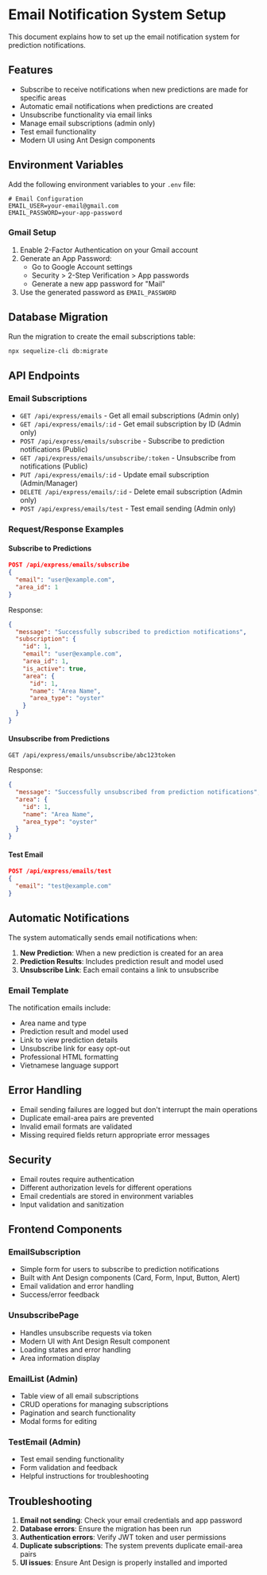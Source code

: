 # Email Notification System Setup

This document explains how to set up the email notification system for prediction notifications.

## Features

- Subscribe to receive notifications when new predictions are made for specific areas
- Automatic email notifications when predictions are created
- Unsubscribe functionality via email links
- Manage email subscriptions (admin only)
- Test email functionality
- Modern UI using Ant Design components

## Environment Variables

Add the following environment variables to your `.env` file:

```env
# Email Configuration
EMAIL_USER=your-email@gmail.com
EMAIL_PASSWORD=your-app-password
```

### Gmail Setup

1. Enable 2-Factor Authentication on your Gmail account
2. Generate an App Password:
   - Go to Google Account settings
   - Security > 2-Step Verification > App passwords
   - Generate a new app password for "Mail"
3. Use the generated password as `EMAIL_PASSWORD`

## Database Migration

Run the migration to create the email subscriptions table:

```bash
npx sequelize-cli db:migrate
```

## API Endpoints

### Email Subscriptions

- `GET /api/express/emails` - Get all email subscriptions (Admin only)
- `GET /api/express/emails/:id` - Get email subscription by ID (Admin only)
- `POST /api/express/emails/subscribe` - Subscribe to prediction notifications (Public)
- `GET /api/express/emails/unsubscribe/:token` - Unsubscribe from notifications (Public)
- `PUT /api/express/emails/:id` - Update email subscription (Admin/Manager)
- `DELETE /api/express/emails/:id` - Delete email subscription (Admin only)
- `POST /api/express/emails/test` - Test email sending (Admin only)

### Request/Response Examples

#### Subscribe to Predictions

```json
POST /api/express/emails/subscribe
{
  "email": "user@example.com",
  "area_id": 1
}
```

Response:

```json
{
  "message": "Successfully subscribed to prediction notifications",
  "subscription": {
    "id": 1,
    "email": "user@example.com",
    "area_id": 1,
    "is_active": true,
    "area": {
      "id": 1,
      "name": "Area Name",
      "area_type": "oyster"
    }
  }
}
```

#### Unsubscribe from Predictions

```
GET /api/express/emails/unsubscribe/abc123token
```

Response:

```json
{
  "message": "Successfully unsubscribed from prediction notifications",
  "area": {
    "id": 1,
    "name": "Area Name",
    "area_type": "oyster"
  }
}
```

#### Test Email

```json
POST /api/express/emails/test
{
  "email": "test@example.com"
}
```

## Automatic Notifications

The system automatically sends email notifications when:

1. **New Prediction**: When a new prediction is created for an area
2. **Prediction Results**: Includes prediction result and model used
3. **Unsubscribe Link**: Each email contains a link to unsubscribe

### Email Template

The notification emails include:

- Area name and type
- Prediction result and model used
- Link to view prediction details
- Unsubscribe link for easy opt-out
- Professional HTML formatting
- Vietnamese language support

## Error Handling

- Email sending failures are logged but don't interrupt the main operations
- Duplicate email-area pairs are prevented
- Invalid email formats are validated
- Missing required fields return appropriate error messages

## Security

- Email routes require authentication
- Different authorization levels for different operations
- Email credentials are stored in environment variables
- Input validation and sanitization

## Frontend Components

### EmailSubscription

- Simple form for users to subscribe to prediction notifications
- Built with Ant Design components (Card, Form, Input, Button, Alert)
- Email validation and error handling
- Success/error feedback

### UnsubscribePage

- Handles unsubscribe requests via token
- Modern UI with Ant Design Result component
- Loading states and error handling
- Area information display

### EmailList (Admin)

- Table view of all email subscriptions
- CRUD operations for managing subscriptions
- Pagination and search functionality
- Modal forms for editing

### TestEmail (Admin)

- Test email sending functionality
- Form validation and feedback
- Helpful instructions for troubleshooting

## Troubleshooting

1. **Email not sending**: Check your email credentials and app password
2. **Database errors**: Ensure the migration has been run
3. **Authentication errors**: Verify JWT token and user permissions
4. **Duplicate subscriptions**: The system prevents duplicate email-area pairs
5. **UI issues**: Ensure Ant Design is properly installed and imported
